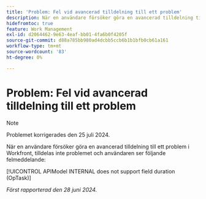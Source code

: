 ```yaml
---
title: 'Problem: Fel vid avancerad tilldelning till ett problem'
description: När en användare försöker göra en avancerad tilldelning till ett problem i Workfront, tilldelas inte problemet och användaren får ett felmeddelande.
hidefromtoc: true
feature: Work Management
exl-id: d2064462-9e63-4eaf-bb01-4fa6b0f4205f
source-git-commit: d88a785bb980ad4dcbb5ccb6b1b1bfb0cb61a161
workflow-type: tm+mt
source-wordcount: '83'
ht-degree: 0%

---
```


# Problem: Fel vid avancerad tilldelning till ett problem

>[!NOTE]
>
>Problemet korrigerades den 25 juli 2024.

När en användare försöker göra en avancerad tilldelning till ett problem i Workfront, tilldelas inte problemet och användaren ser följande felmeddelande:

[!UICONTROL APIModel INTERNAL does not support field duration (OpTask)]

_Först rapporterad den 28 juni 2024._
